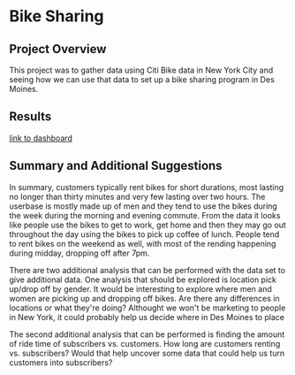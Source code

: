 # Bike Sharing

## Project Overview</br>

This project was to gather data using Citi Bike data in New York City and seeing how we can use that data to set up a bike sharing program in Des Moines. 

## Results</br>

[link to dashboard](https://public.tableau.com/views/CitiBikeChallenge_16486071650450/CheckoutTimeforUsers?:language=en-US&:display_count=n&:origin=viz_share_link)

## Summary and Additional Suggestions</br>

In summary, customers typically rent bikes for short durations, most lasting no longer than thirty minutes and very few lasting over two hours. The userbase is mostly made up of men and they tend to use the bikes during the week during the morning and evening commute. From the data it looks like people use the bikes to get to work, get home and then they may go out throughout the day using the bikes to pick up coffee of lunch. People tend to rent bikes on the weekend as well, with most of the rending happening during midday, dropping off after 7pm.

There are two additional analysis that can be performed with the data set to give additional data. One analysis that should be explored is location pick up/drop off by gender. It would be interesting to explore where men and women are picking up and dropping off bikes. Are there any differences in locations or what they're doing? Althought we won't be marketing to people in New York, it could probably help us decide where in Des Moines to place 

The second additional analysis that can be performed is finding the amount of ride time of subscribers vs. customers. How long are customers renting vs. subscribers? Would that help uncover some data that could help us turn customers into subscribers?

